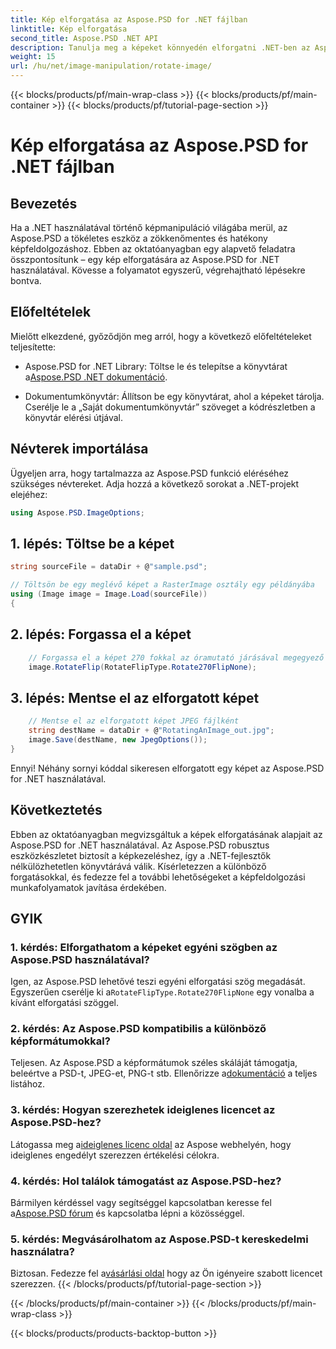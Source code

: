 ```yaml
---
title: Kép elforgatása az Aspose.PSD for .NET fájlban
linktitle: Kép elforgatása
second_title: Aspose.PSD .NET API
description: Tanulja meg a képeket könnyedén elforgatni .NET-ben az Aspose.PSD segítségével. Kövesse lépésről lépésre bemutató oktatóanyagunkat.
weight: 15
url: /hu/net/image-manipulation/rotate-image/
---
```


{{< blocks/products/pf/main-wrap-class >}}
{{< blocks/products/pf/main-container >}}
{{< blocks/products/pf/tutorial-page-section >}}

# Kép elforgatása az Aspose.PSD for .NET fájlban

## Bevezetés

Ha a .NET használatával történő képmanipuláció világába merül, az Aspose.PSD a tökéletes eszköz a zökkenőmentes és hatékony képfeldolgozáshoz. Ebben az oktatóanyagban egy alapvető feladatra összpontosítunk – egy kép elforgatására az Aspose.PSD for .NET használatával. Kövesse a folyamatot egyszerű, végrehajtható lépésekre bontva.

## Előfeltételek

Mielőtt elkezdené, győződjön meg arról, hogy a következő előfeltételeket teljesítette:

-  Aspose.PSD for .NET Library: Töltse le és telepítse a könyvtárat a[Aspose.PSD .NET dokumentáció](https://reference.aspose.com/psd/net/).

- Dokumentumkönyvtár: Állítson be egy könyvtárat, ahol a képeket tárolja. Cserélje le a „Saját dokumentumkönyvtár” szöveget a kódrészletben a könyvtár elérési útjával.

## Névterek importálása

Ügyeljen arra, hogy tartalmazza az Aspose.PSD funkció eléréséhez szükséges névtereket. Adja hozzá a következő sorokat a .NET-projekt elejéhez:

```csharp
using Aspose.PSD.ImageOptions;
```

## 1. lépés: Töltse be a képet

```csharp
string sourceFile = dataDir + @"sample.psd";

// Töltsön be egy meglévő képet a RasterImage osztály egy példányába
using (Image image = Image.Load(sourceFile))
{
```

## 2. lépés: Forgassa el a képet

```csharp
    // Forgassa el a képet 270 fokkal az óramutató járásával megegyező irányba
    image.RotateFlip(RotateFlipType.Rotate270FlipNone);
```

## 3. lépés: Mentse el az elforgatott képet

```csharp
    // Mentse el az elforgatott képet JPEG fájlként
    string destName = dataDir + @"RotatingAnImage_out.jpg";
    image.Save(destName, new JpegOptions());
}
```

Ennyi! Néhány sornyi kóddal sikeresen elforgatott egy képet az Aspose.PSD for .NET használatával.

## Következtetés

Ebben az oktatóanyagban megvizsgáltuk a képek elforgatásának alapjait az Aspose.PSD for .NET használatával. Az Aspose.PSD robusztus eszközkészletet biztosít a képkezeléshez, így a .NET-fejlesztők nélkülözhetetlen könyvtárává válik. Kísérletezzen a különböző forgatásokkal, és fedezze fel a további lehetőségeket a képfeldolgozási munkafolyamatok javítása érdekében.

## GYIK

### 1. kérdés: Elforgathatom a képeket egyéni szögben az Aspose.PSD használatával?

 Igen, az Aspose.PSD lehetővé teszi egyéni elforgatási szög megadását. Egyszerűen cserélje ki a`RotateFlipType.Rotate270FlipNone` egy vonalba a kívánt elforgatási szöggel.

### 2. kérdés: Az Aspose.PSD kompatibilis a különböző képformátumokkal?

 Teljesen. Az Aspose.PSD a képformátumok széles skáláját támogatja, beleértve a PSD-t, JPEG-et, PNG-t stb. Ellenőrizze a[dokumentáció](https://reference.aspose.com/psd/net/) a teljes listához.

### 3. kérdés: Hogyan szerezhetek ideiglenes licencet az Aspose.PSD-hez?

 Látogassa meg a[ideiglenes licenc oldal](https://purchase.aspose.com/temporary-license/) az Aspose webhelyén, hogy ideiglenes engedélyt szerezzen értékelési célokra.

### 4. kérdés: Hol találok támogatást az Aspose.PSD-hez?

 Bármilyen kérdéssel vagy segítséggel kapcsolatban keresse fel a[Aspose.PSD fórum](https://forum.aspose.com/c/psd/34) és kapcsolatba lépni a közösséggel.

### 5. kérdés: Megvásárolhatom az Aspose.PSD-t kereskedelmi használatra?

 Biztosan. Fedezze fel a[vásárlási oldal](https://purchase.aspose.com/buy) hogy az Ön igényeire szabott licencet szerezzen.
{{< /blocks/products/pf/tutorial-page-section >}}

{{< /blocks/products/pf/main-container >}}
{{< /blocks/products/pf/main-wrap-class >}}

{{< blocks/products/products-backtop-button >}}

